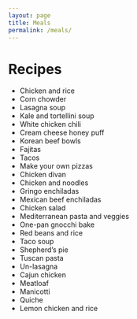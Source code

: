 ```yaml
---
layout: page
title: Meals
permalink: /meals/
---
```

# Recipes
- Chicken and rice
- Corn chowder
- Lasagna soup
- Kale and tortellini soup 
- White chicken chili
- Cream cheese honey puff
- Korean beef bowls
- Fajitas
- Tacos
- Make your own pizzas
- Chicken divan
- Chicken and noodles
- Gringo enchiladas
- Mexican beef enchiladas
- Chicken salad
- Mediterranean pasta and veggies
- One-pan gnocchi bake
- Red beans and rice 
- Taco soup
- Shepherd’s pie 
- Tuscan pasta
- Un-lasagna
- Cajun chicken
- Meatloaf
- Manicotti
- Quiche
- Lemon chicken and rice
